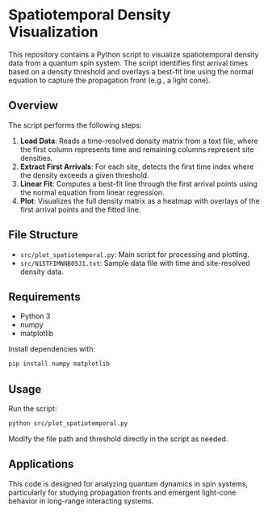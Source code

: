 # Spatiotemporal Density Visualization

This repository contains a Python script to visualize spatiotemporal density data from a quantum spin system. The script identifies first arrival times based on a density threshold and overlays a best-fit line using the normal equation to capture the propagation front (e.g., a light cone).

## Overview

The script performs the following steps:

1. **Load Data**: Reads a time-resolved density matrix from a text file, where the first column represents time and remaining columns represent site densities.
2. **Extract First Arrivals**: For each site, detects the first time index where the density exceeds a given threshold.
3. **Linear Fit**: Computes a best-fit line through the first arrival points using the normal equation from linear regression.
4. **Plot**: Visualizes the full density matrix as a heatmap with overlays of the first arrival points and the fitted line.

## File Structure

- `src/plot_spatiotemporal.py`: Main script for processing and plotting.
- `src/N15TFIMNNB05J1.txt`: Sample data file with time and site-resolved density data.

## Requirements

- Python 3
- numpy
- matplotlib

Install dependencies with:

```bash
pip install numpy matplotlib
```

## Usage

Run the script:

```bash
python src/plot_spatiotemporal.py
```

Modify the file path and threshold directly in the script as needed.

## Applications

This code is designed for analyzing quantum dynamics in spin systems, particularly for studying propagation fronts and emergent light-cone behavior in long-range interacting systems.

